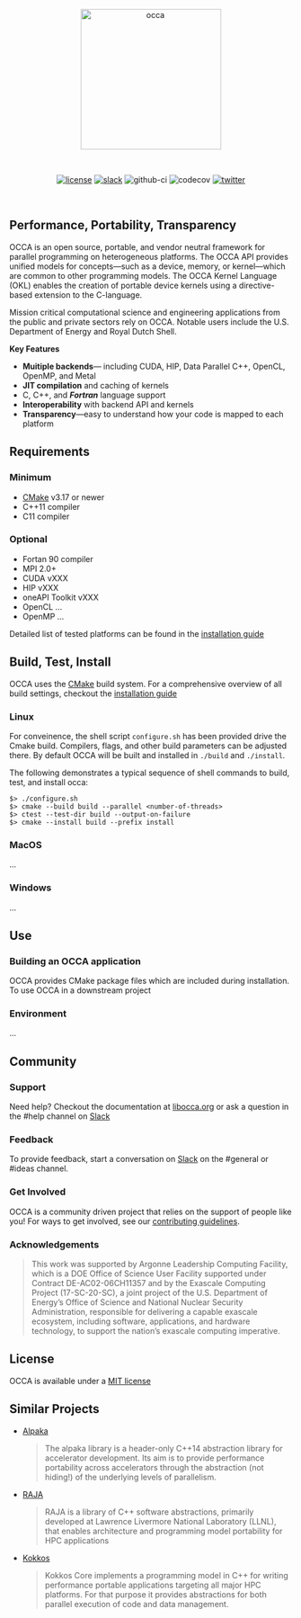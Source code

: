 <p align="center">
  <a href="https://libocca.org">
    <img alt="occa" src="https://libocca.org/assets/images/logo/blue.svg" width=250>
  </a>
</p>
&nbsp;

<div align="center"> 

[![license](https://img.shields.io/github/license/libocca/occa)](LICENSE)
[![slack](https://img.shields.io/badge/Chat-on%20Slack-%23522653)][OCCA_SLACK]
![github-ci](https://github.com/libocca/occa/workflows/Build/badge.svg)
![codecov](https://codecov.io/github/libocca/occa/coverage.svg)
[![twitter](https://img.shields.io/twitter/url?label=Twitter&style=social&url=https%3A%2F%2Ftwitter.com%2Flibocca)](https://twitter.com/libocca)
</div>

&nbsp;

## Performance, Portability, Transparency

OCCA is an open source, portable, and vendor neutral framework for parallel programming on heterogeneous platforms. The OCCA API provides unified models for concepts—such as a device, memory, or kernel—which are common to other programming models. The OCCA Kernel Language (OKL) enables the creation of portable device kernels using a directive-based extension to the C-language. 

Mission critical computational science and engineering applications from the public and private sectors rely on OCCA. Notable users include the U.S. Department of Energy and Royal Dutch Shell.

**Key Features**

- **Muitiple backends**&mdash; including CUDA, HIP, Data Parallel C++, OpenCL, OpenMP, and Metal
- **JIT compilation** and caching of kernels
- C, C++, and ***Fortran*** language support
- **Interoperability** with backend API and kernels
- **Transparency**&mdash;easy to understand how your code is mapped to each platform


## Requirements

### Minimum

- [CMake] v3.17 or newer
- C++11 compiler
- C11 compiler

### Optional

 - Fortan 90 compiler
 - MPI 2.0+
 - CUDA vXXX
 - HIP vXXX
 - oneAPI Toolkit vXXX
 - OpenCL ...
 - OpenMP ...


Detailed list of tested platforms can be found in the [installation guide](INSTALL.md)


## Build, Test, Install

OCCA uses the [CMake] build system. For a comprehensive overview of all build settings, checkout the [installation guide](INSTALL.md)

### Linux 

For conveinence, the shell script `configure.sh` has been provided drive the Cmake build. Compilers, flags, and other build parameters can be adjusted there. By default OCCA will be built and installed in `./build` and `./install`.

The following demonstrates a typical sequence of shell commands to build, test, and install occa:
```
$> ./configure.sh
$> cmake --build build --parallel <number-of-threads>
$> ctest --test-dir build --output-on-failure
$> cmake --install build --prefix install
```

### MacOS

...

### Windows

...

## Use

### Building an OCCA application

OCCA provides CMake package files which are included during installation. To use OCCA in a downstream project

### Environment

...

## Community

### Support

Need help? Checkout the documentation at [libocca.org][OCCA_WEBSITE] or ask a question in the \#help channel on [Slack][OCCA_SLACK]

### Feedback

To provide feedback, start a conversation on [Slack][OCCA_SLACK] on the \#general or \#ideas channel.

### Get Involved
OCCA is a community driven project that relies on the support of people like you! For ways to get involved, see our [contributing guidelines](CONTRIBUTING.md).

### Acknowledgements

> This work was supported by Argonne Leadership Computing Facility, which is a DOE Office of Science User Facility supported under Contract DE-AC02-06CH11357 and by the Exascale Computing Project (17-SC-20-SC), a joint project of the U.S. Department of Energy’s Office of Science and National Nuclear Security Administration, responsible for delivering a capable exascale ecosystem, including software, applications, and hardware technology, to support the nation’s exascale computing imperative.

## License

OCCA is available under a [MIT license](LICENSE.MD)

## Similar Projects

- [Alpaka](https://github.com/alpaka-group/alpaka)

  > The alpaka library is a header-only C++14 abstraction library for accelerator development. Its aim is to provide performance portability across accelerators through the abstraction (not hiding!) of the underlying levels of parallelism.

- [RAJA](https://github.com/LLNL/RAJA)

   > RAJA is a library of C++ software abstractions, primarily developed at Lawrence Livermore National Laboratory (LLNL), that enables architecture and programming model portability for HPC applications

- [Kokkos](https://github.com/kokkos/kokkos)

   > Kokkos Core implements a programming model in C++ for writing performance portable applications targeting all major HPC platforms. For that purpose it provides abstractions for both parallel execution of code and data management.

[OCCA_WEBSITE]: https://libocca.org

[OCCA_SLACK]: https://join.slack.com/t/libocca/shared_invite/zt-4jcnu451-qPpPWUzhm7YQKY_HMhIsIw

[CMake]: https://cmake.org/